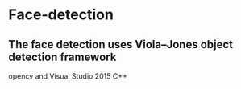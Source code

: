 # Face-detection

## The face detection uses Viola–Jones object detection framework

opencv and Visual Studio 2015 C++
